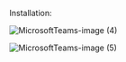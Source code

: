 Installation: 

![MicrosoftTeams-image (4)](https://user-images.githubusercontent.com/89446428/138836774-a04bd4d4-6305-4d68-b3ac-7a5eeb2558b8.png)

![MicrosoftTeams-image (5)](https://user-images.githubusercontent.com/89446428/138836782-b20aebd0-fe57-485f-8ca4-71eb55bd158a.png)
